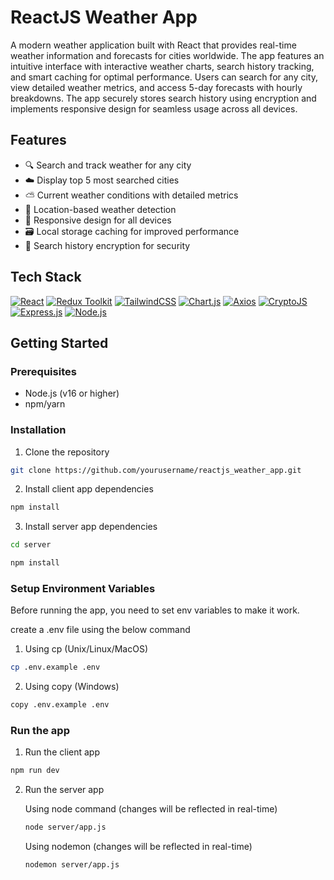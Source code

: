 # ReactJS Weather App

A modern weather application built with React that provides real-time weather information and forecasts for cities worldwide. The app features an intuitive interface with interactive weather charts, search history tracking, and smart caching for optimal performance. Users can search for any city, view detailed weather metrics, and access 5-day forecasts with hourly breakdowns. The app securely stores search history using encryption and implements responsive design for seamless usage across all devices.


## Features
- 🔍 Search and track weather for any city
- ☁️ Display top 5 most searched cities
- ⛅ Current weather conditions with detailed metrics
- 📌 Location-based weather detection
- 📱 Responsive design for all devices
- 🗃️ Local storage caching for improved performance
- 🔐 Search history encryption for security

## Tech Stack
[![React](https://img.shields.io/badge/React-18-61DAFB?style=for-the-badge&logo=react&logoColor=white)](https://react.dev/)
[![Redux Toolkit](https://img.shields.io/badge/Redux_Toolkit-764ABC?style=for-the-badge&logo=redux&logoColor=white)](https://redux-toolkit.js.org/)
[![TailwindCSS](https://img.shields.io/badge/Tailwind_CSS-38B2AC?style=for-the-badge&logo=tailwind-css&logoColor=white)](https://tailwindcss.com/)
[![Chart.js](https://img.shields.io/badge/Chart.js-FF6384?style=for-the-badge&logo=chart.js&logoColor=white)](https://www.chartjs.org/)
[![Axios](https://img.shields.io/badge/Axios-5A29E4?style=for-the-badge&logo=axios&logoColor=white)](https://axios-http.com/)
[![CryptoJS](https://img.shields.io/badge/CryptoJS-e3f30c?style=for-the-badge&logo=crypto.js&logoColor=white)](https://cryptojs.gitbook.io/)
[![Express.js](https://img.shields.io/badge/Express.js-3c873a?style=for-the-badge&logo=express&logoColor=white)](https://expressjs.com/)
[![Node.js](https://img.shields.io/badge/Node.js-339933?style=for-the-badge&logo=node.js&logoColor=white)](https://nodejs.org/)


## Getting Started

### Prerequisites
- Node.js (v16 or higher)
- npm/yarn

### Installation
1. Clone the repository
```bash
git clone https://github.com/yourusername/reactjs_weather_app.git
```

2. Install client app dependencies

```bash
npm install
```

3. Install server app dependencies
```bash
cd server
```
```bash
npm install
```

### Setup Environment Variables
Before running the app, you need to set env variables to make it work.

create a .env file using the below command
1. Using cp (Unix/Linux/MacOS)
```bash
cp .env.example .env
```
2. Using copy (Windows)
```bash
copy .env.example .env
```

### Run the app
1. Run the client app
```bash
npm run dev
```
2. Run the server app

    Using node command (changes will be reflected in real-time)
    ```bash
    node server/app.js
    ```
    Using nodemon (changes will be reflected in real-time)
    ```bash
    nodemon server/app.js
    ```

